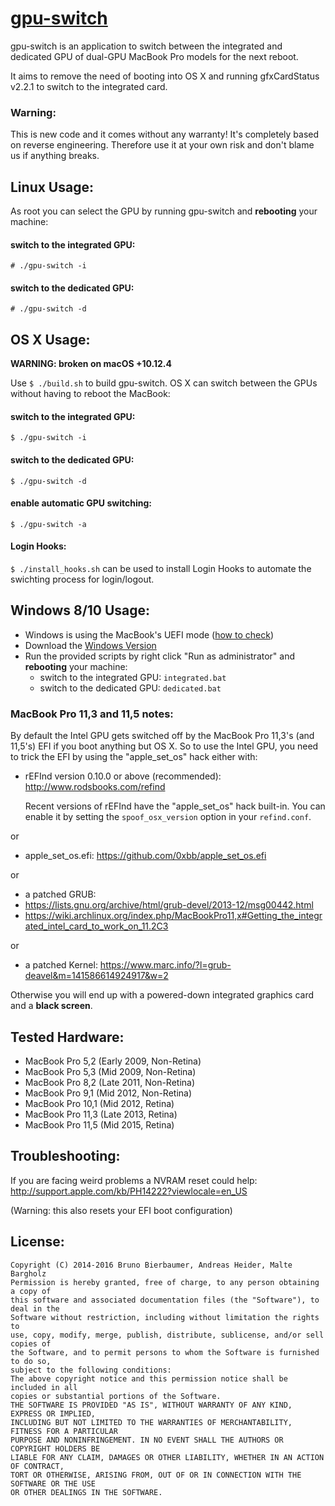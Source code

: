 # [gpu-switch](https://github.com/0xbb/gpu-switch)
gpu-switch is an application to switch between the integrated and dedicated GPU of dual-GPU MacBook Pro models for the next reboot.

It aims to remove the need of booting into OS X and running gfxCardStatus v2.2.1 to switch to the integrated card.

### Warning:
This is new code and it comes without any warranty! It's completely based on reverse engineering. Therefore use it at your own risk and don't blame us if anything breaks.

## Linux Usage:
As root you can select the GPU by running gpu-switch and **rebooting** your machine:
#### switch to the integrated GPU:
``# ./gpu-switch -i``
#### switch to the dedicated GPU:
``# ./gpu-switch -d``

## OS X Usage:
**WARNING: broken on macOS +10.12.4**

Use ``$ ./build.sh`` to build gpu-switch.
OS X can switch between the GPUs without having to reboot the MacBook:
#### switch to the integrated GPU:
``$ ./gpu-switch -i``
#### switch to the dedicated GPU:
``$ ./gpu-switch -d``
#### enable automatic GPU switching:
``$ ./gpu-switch -a``

#### Login Hooks:
``$ ./install_hooks.sh`` can be used to install Login Hooks to automate the swichting process for login/logout.


## Windows 8/10 Usage:
* Windows is using the MacBook's UEFI mode ([how to check](http://blogs.technet.com/b/home_is_where_i_lay_my_head/archive/2012/10/02/how-to-check-in-windows-if-you-are-using-uefi.aspx))
* Download the [Windows Version](https://github.com/0xbb/gpu-switch/releases/download/v0/gpu-switch-windows.zip)
* Run the provided scripts by right click "Run as administrator" and **rebooting** your machine:
  * switch to the integrated GPU:  ``integrated.bat``
  * switch to the dedicated GPU: ``dedicated.bat``

### MacBook Pro 11,3 and 11,5 notes:
By default the Intel GPU gets switched off by the MacBook Pro 11,3's (and 11,5's) EFI if you boot anything but OS X.
So to use the Intel GPU, you need to trick the EFI by using the "apple_set_os" hack either with:
- rEFInd version 0.10.0 or above (recommended): http://www.rodsbooks.com/refind

  Recent versions of rEFInd have the "apple_set_os" hack built-in. You can enable it by setting the ``spoof_osx_version`` option in your `refind.conf`.

or
- apple_set_os.efi: https://github.com/0xbb/apple_set_os.efi

or
- a patched GRUB:
 - https://lists.gnu.org/archive/html/grub-devel/2013-12/msg00442.html
 - https://wiki.archlinux.org/index.php/MacBookPro11,x#Getting_the_integrated_intel_card_to_work_on_11.2C3

or
- a patched Kernel: https://www.marc.info/?l=grub-deavel&m=141586614924917&w=2

Otherwise you will end up with a powered-down integrated graphics card and a **black screen**.

## Tested Hardware:
- MacBook Pro 5,2  (Early 2009, Non-Retina)
- MacBook Pro 5,3  (Mid  2009, Non-Retina)
- MacBook Pro 8,2  (Late 2011, Non-Retina)
- MacBook Pro 9,1  (Mid  2012, Non-Retina)
- MacBook Pro 10,1 (Mid  2012, Retina)
- MacBook Pro 11,3 (Late 2013, Retina)
- MacBook Pro 11,5 (Mid 2015, Retina)

## Troubleshooting:
If you are facing weird problems a NVRAM reset could help:
http://support.apple.com/kb/PH14222?viewlocale=en_US

(Warning: this also resets your EFI boot configuration)

## License:
```
Copyright (C) 2014-2016 Bruno Bierbaumer, Andreas Heider, Malte Bargholz
Permission is hereby granted, free of charge, to any person obtaining a copy of
this software and associated documentation files (the "Software"), to deal in the
Software without restriction, including without limitation the rights to
use, copy, modify, merge, publish, distribute, sublicense, and/or sell copies of
the Software, and to permit persons to whom the Software is furnished to do so,
subject to the following conditions:
The above copyright notice and this permission notice shall be included in all
copies or substantial portions of the Software.
THE SOFTWARE IS PROVIDED "AS IS", WITHOUT WARRANTY OF ANY KIND, EXPRESS OR IMPLIED,
INCLUDING BUT NOT LIMITED TO THE WARRANTIES OF MERCHANTABILITY, FITNESS FOR A PARTICULAR
PURPOSE AND NONINFRINGEMENT. IN NO EVENT SHALL THE AUTHORS OR COPYRIGHT HOLDERS BE
LIABLE FOR ANY CLAIM, DAMAGES OR OTHER LIABILITY, WHETHER IN AN ACTION OF CONTRACT,
TORT OR OTHERWISE, ARISING FROM, OUT OF OR IN CONNECTION WITH THE SOFTWARE OR THE USE
OR OTHER DEALINGS IN THE SOFTWARE.
```
